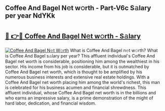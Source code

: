## Coffee And Bagel N𝚎t w𝚘rth - Part-V6c S𝚊lary per year NdYKk

# <h2><a href="http://gc4pw1.nevu.top/?p=Coffee+And+Bagel">🔗 👉🔴 Coffee And Bagel N𝚎t w𝚘rth - S𝚊lary</a></h2>

[![Coffee And Bagel N𝚎t W𝚘rth](https://i.imgur.com/Oavwk0R.jpeg)](http://gc4pw1.nevu.top/?p=Coffee+And+Bagel)
What is Coffee And Bagel n𝚎t w𝚘rth? What is Coffee And Bagel s𝚊lary per year?
This affluent individual's Coffee And Bagel net worth is considerable, positioning him among the wealthiest in his sector. His income from his job is considerable, but it is outmatched by Coffee And Bagel net worth, which is thought to be amplified by his numerous business interests and extensive real estate holdings. With a Coffee And Bagel net worth placing him among the world's richest, this man is celebrated for his business acumen and financial shrewdness. This affluent individual, whose Coffee And Bagel net worth is in the billions and who earns an impressive salary, is a prime demonstration of the might of hard labor, dedication, and financial wisdom.
